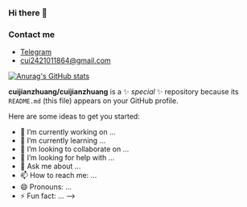 ### Hi there 👋
### Contact me

- [Telegram](https://t.me/cuiplus)
- <cui2421011864@gmail.com>

[![Anurag's GitHub stats](https://github-readme-stats.vercel.app/api?username=cuijianzhuang&show_icons=true
)](https://github.com/cuijianzhuang/github-readme-stats)

**cuijianzhuang/cuijianzhuang** is a ✨ _special_ ✨ repository because its `README.md` (this file) appears on your GitHub profile.

Here are some ideas to get you started:

- 🔭 I’m currently working on ...
- 🌱 I’m currently learning ...
- 👯 I’m looking to collaborate on ...
- 🤔 I’m looking for help with ...
- 💬 Ask me about ...
- 📫 How to reach me: ...
- 😄 Pronouns: ...
- ⚡ Fun fact: ...
-->
